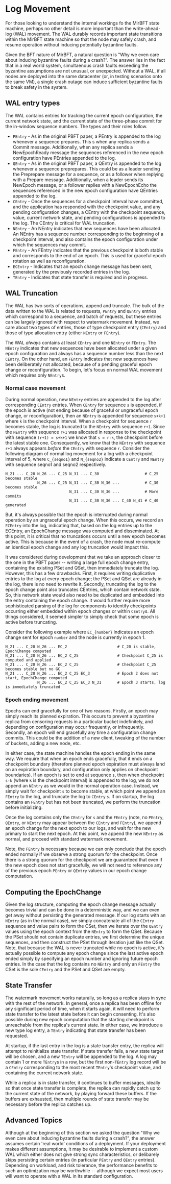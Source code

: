 # Log Movement

For those looking to understand the internal workings fo the MirBFT state machine, perhaps no other detail is more important than the write-ahead-log (WAL) movement.  The WAL durably records important state transitions within the MirBFT state machine so that the node may safely crash, and resume operation without inducing potentially byzantine faults.

Given the BFT nature of MirBFT, a natural question is "Why we even care about inducing byzantine faults during a crash?".  The answer lies in the fact that in a real world system, simultaenous crash faults exceeding the byzantine assumptions are not unusual, or unexpected.  Without a WAL, if all nodes are deployed into the same datacenter (or, in testing scenarios onto the same VM), a single crash outage can induce sufficient byzantine faults to break safety in the system.

## WAL entry types

The WAL contains entries for tracking the current epoch configuration, the current network state, and the current state of the three-phase commit for the in-window sequence numbers.  The types and their roles follow.

* `PEntry` - As in the original PBFT paper, a PEntry is appended to the log whenever a sequence prepares.  This s when any replica sends a Commit message.  Additionally, when any replica sends a NewEpochReady message the sequences referenced in the new epoch configuration have PEntries appended to the log.
* `QEntry` - As in the original PBFT paper, a QEntry is appended to the log whenever a sequence preprepares.  This could be as a leader sending the Preprepare message for a sequence, or as a follower when replying with a Prepare message.  Additionally, when a leader sends its NewEpoch message, or a follower replies with a NewEpochEcho the sequences referenced in the new epoch configuration have QEntries appended to the log.
* `CEntry` - Once the sequences for a checkpoint interval have committed, and the application has responded with the checkpoint value, and any pending configuration changes, a CEntry with the checkpoint sequence, value, current network state, and pending configurations is appended to the log.  The CEntry is critical for WAL truncation.
* `NEntry` - An NEntry indicates that new sequences have been allocated.  An NEntry has a sequence number corresponding to the beginning of a checkpoint interval, and also contains the epoch configuration under which the sequences may commit.
* `FEntry` - An FEntry indicates that the previous checkpoint is both stable and corresponds to the end of an epoch.  This is used for graceful epoch rotation as well as reconfiguration.
* `ECEntry` - Indicates that an epoch change message has been sent, generated by the previously recorded entries in the log.
* `TEntry` - Indicates that state transfer is required and in progress.

## WAL Truncation

The WAL has two sorts of operations, append and truncate.  The bulk of the data written to the WAL is related to requests, `PEntry` and `QEntry` entries which correspond to a sequence, and batch of requests, but these entries can be largely ignored with respect to watermark movement.  Instead, we care about two types of entries, those of type checkpoint entry (`CEntry`) and those of type allocation entry (either `NEntry` or `FEntry`).

The WAL _always_ contains at least `CEntry` and one `NEntry` or `FEntry`.  The `NEntry` indicates that new sequences have been allocated under a given epoch configuration and always has a sequence number less than the next `CEntry`. On the other hand, an `FEntry` indicates that new sequences have been deliberately not allocated, because of a pending graceful epoch change or reconfiguration. To begin, let's focus on normal WAL movement which requires only `NEntry`s.

### Normal case movement

During normal operation, new `NEntry` entries are appended to the log after corresponding `CEntry` entries.  When `CEntry` for sequence `s` is appended, if the epoch is active (not ending because of graceful or ungraceful epoch change, or reconfiguration), then an `NEntry` is appended for sequence `s+k+1` where `k` is the checkpoint interval.  When a checkpoint for sequence `r` becomes stable, the log is truncated to the `NEntry` with sequence `r+1`.  Since the `NEntry` with sequence `r+1` was allocated in response to the checkpoint with sequence `(r+1) = s+k+1` we know that `s = r-k`, the checkpoint before the latest stable one.  Consequently, we know that the `NEntry` with sequence `r+1` always appears _before_ the `CEntry` with sequence `r`.  Consider the following diagram of normal log movement for a log with a checkpoint interval of 5, where `C_{seqno1}` and `N_{seqno2}` indicate a `CEntry` and `NEntry` with sequence seqno1 and seqno2 respectively.

```
N_21 ... C_20 N_26 ... C_25 N_31 ... C_30                    # C_25 becomes stable
              N_26 ... C_25 N_31 ... C_30 N_36 ...           # C_30 becomes stable
                            N_31 ... C_30 N_36 ...           # More commits
                            N_31 ... C_30 N_36 ... C_40 N_41 # C_40 generated
```

But, it's always possible that the epoch is interrupted during normal operation by an ungraceful epoch change.  When this occurs, we record an `ECEntry` into the log, indicating that, based on the log entries up to the ECEntry, an EpochChange message was computed and disseminated.  At this point, it is critical that no truncations occurs until a new epoch becomes active.  This is because in the event of a crash, the node must re-compute an identical epoch change and any log truncation would impact this.

It was considered during development that we take an approach closer to the one in the PBFT paper -- writing a large full epoch change entry, containing the existing PSet and QSet, then immediately truncate the log.  However, this has a few drawbacks.  First, it requires writing duplicative entries to the log at every epoch change; the PSet and QSet are already in the log, there is no need to rewrite it.  Secondly, truncating the log to the epoch change point also truncates CEntries, which contain network state.  So, this network state would also need to be duplicated and embedded into the entry containing the epoch change.  It would further require more sophisticated parsing of the log for components to identify checkpoints occurring either embedded within epoch changes or within `CEntry`s.  All things considered, it seemed simpler to simply check that some epoch is active before truncating.

Consider the following example where `EC_{number}` indicates an epoch change sent for epoch `number` and the node is currently in epoch 1.

```
N_21 ... C_20 N_26 ... EC_2                      # C_20 is stable, EpochChange computed
N_21 ... C_20 N_26 ... EC_2 C_25                 # Checkpoint C_25 is computed and applied
N_21 ... C_20 N_26 ... EC_2 C_25                 # Checkpoint C_25 becomes stable but no GC
N_21 ... C_20 N_26 ... EC_2 C_25 EC_3            # Epoch 2 does not start, EpochChange computed
              N_26 ... EC_2 C_25 EC_3 N_31       # Epoch 3 starts, log is immediately truncated
```


### Epoch ending movement

Epochs can end gracefully for one of two reasons.  Firstly, an epoch may simply reach its planned expiration.  This occurs to prevent a byzantine replica from censoring requests in a particular bucket indefinitely, and depending on configuration may occur frequently, or infrequently.  Secondly, an epoch will end gracefully any time a configuration change commits.  This could be the addition of a new client, tweaking of the number of buckets, adding a new node, etc.

In either case, the state machine handles the epoch ending in the same way.  We require that when an epoch ends gracefully, that it ends on a checkpoint boundary (therefore planned epoch expiration must always land on an expiration boundary, and configuration only applies on checkpoint boundaries).  If an epoch is set to end at sequence `s`, then when checkpoint `s-k` (where `k` is the checkpoint interval) is appended to the log, we do not append an `NEntry` as we would in the normal operation case.  Instead, we simply wait for checkpoint `s` to become stable, at which point we append an `FEntry` to the log, and truncate the log to `CEntry` `s`.  If on startup, the log contains an `FEntry` but has not been truncated, we perform the truncation before initializing.

Once the log contains only the `CEntry` for `s` and the `FEntry` (note, no `PEntry`, `QEntry`, or `NEntry` may appear between the `CEntry` and `FEntry`), we append an epoch change for the next epoch to our logs, and wait for the new primary to start the next epoch.  At this point, we append the new `NEntry` as normal, and proceed with standard watermark movement.

Note, the `FEntry` is necessary because we can only conclude that the epoch ended normally if we observe a strong quorum for the checkpoint.  Once there is a strong quorum for the checkpoint we are guaranteed that even if the new epoch does not start gracefully, we will not need to reference any of the previous epoch `PEntry` or `QEntry` values in our epoch change computation.

## Computing the EpochChange

Given the log structure, computing the epoch change message actually becomes trivial and can be done in a deterministic way, and we can even get away without persisting the generated message.  If our log starts with an `NEntry` (as in the normal case), we simply concatenate all of the `CEntry` sequence and value pairs to form the CSet, then we iterate over the `QEntry` values using the epoch context from the `NEntry` to form the QSet.  Because the PSet should not contain duplicate entries, we first determine the unique sequences, and then construct the PSet through iteration just like the QSet.  Note, that because the WAL is never truncated while no epoch is active, it's actually possible to compute any epoch change since the last active epoch ended simply by specifying an epoch number and ignoring future epoch entries.  In the case that the log contains no `NEntry` and only an `FEntry` the CSet is the sole `CEntry` and the PSet and QSet are empty.

## State Transfer

The watermark movement works naturally, so long as a replica stays in sync with the rest of the network.  In general, once a replica has been offline for any significant period of time, when it starts again, it will need to perform state transfer to the latest state before it can begin consenting.  It's also possible during new epoch computation that the starting checkpoint is unreachable from the replica's current state.  In either case, we introduce a new type log entry, a `TEntry` indicating that state transfer has been requested.

At startup, if the last entry in the log is a state transfer entry, the replica will attempt to reinitialize state transfer.  If state transfer fails, a new state target will be chosen, and a new `TEntry` will be appended to the log.  A log may contain 1 or more `TEntry`s in a row, but the first non-`TEntry` log record will be a `CEntry` corresponding to the most recent `TEntry`'s checkpoint value, and containing the current network state.

While a replica is in state transfer, it continues to buffer messages, ideally so that once state transfer is complete, the replica can rapidly catch up to the current state of the network, by playing forward these buffers.  If the buffers are exhausted, then multiple rounds of state transfer may be necessary before the replica catches up.

## Advanced Topics

Although at the beginning of this section we asked the question "Why we even care about inducing byzantine faults during a crash?", the answer assumes certain 'real world' conditions of a deployment.  If your deployment makes different assumptions, it may be desirable to implement a custom WAL which either does not give strong sync characteristics, or delibarely skips persisting certain entries (in particular `PEntry` and `QEntry` entries).  Depending on workload, and risk tolerance, the performance benefits to such an optimization may be worthwhile -- although we expect most users will want to operate with a WAL in its standard configuration.
